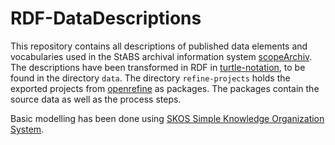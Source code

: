 # RDF-DataDescriptions
This repository contains all descriptions of published data elements and vocabularies used in the StABS archival information system [scopeArchiv](https://www.scope.ch). The descriptions have been transformed in RDF in [turtle-notation](https://www.w3.org/TR/turtle/), to be found in the directory `data`. The directory `refine-projects` holds the exported projects from [openrefine](http://openrefine.org/) as packages. The packages contain the source data as well as the process steps.

Basic modelling has been done using [SKOS Simple Knowledge Organization System](https://www.w3.org/TR/skos-primer/).
